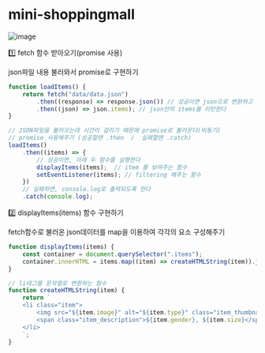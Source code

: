 # mini-shoppingmall

![image](https://user-images.githubusercontent.com/71425369/110899237-16e42f80-8344-11eb-824a-a27561015503.png)

1️⃣ fetch 함수 받아오기(promise 사용)

json파일 내용 불러와서 promise로 구현하기

```js
function loadItems() {
    return fetch("data/data.json")
        .then((response) => response.json()) // 성공이면 json으로 변환하고
        .then((json) => json.items); // json안의 items를 리턴한다
}

// JSON파일을 불러오는데 시간이 걸리기 때문에 promise로 불러온다(비동기)
// promise 사용해주기 (성공할땐 .then  /  실패할땐 .catch)
loadItems()
    .then((items) => {
        // 성공이면, 아래 두 함수를 실행한다
        displayItems(items);  // item 를 보여주는 함수
        setEventListener(items); // filtering 해주는 함수
    })
    // 실패하면, console.log로 출력되도록 한다
    .catch(console.log);
```

2️⃣ displayItems(items) 함수 구현하기

fetch함수로 불러온 json데이터를 map을 이용하여 각각의 요소 구성해주기

```js
function displayItems(items) {
    const container = document.querySelector(".items");
    container.innerHTML = items.map((item) => createHTMLString(item)).join("");
}

// li태그를 문자열로 변환하는 함수
function createHTMLString(item) {
    return `
    <li class="item">
        <img src="${item.image}" alt="${item.type}" class="item_thumbnail" />
        <span class="item_description">${item.gender}, ${item.size}</span>
    </li>
    `;
}
```

